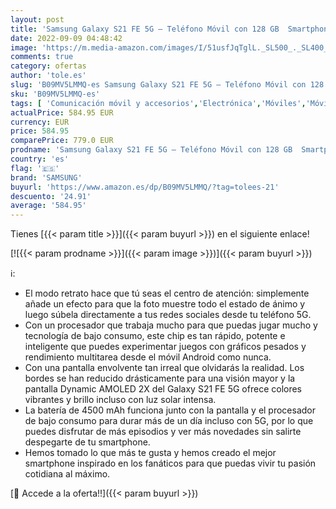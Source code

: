 ```yaml
---
layout: post
title: 'Samsung Galaxy S21 FE 5G – Teléfono Móvil con 128 GB  Smartphone Libre  Android  Color Oliva  Versión Española  + Cargador'
date: 2022-09-09 04:48:42
image: 'https://m.media-amazon.com/images/I/51usfJqTglL._SL500_._SL400_.jpg'
comments: true
category: ofertas
author: 'tole.es'
slug: 'B09MV5LMMQ-es Samsung Galaxy S21 FE 5G – Teléfono Móvil con 128 GB...'
sku: 'B09MV5LMMQ-es'
tags: [ 'Comunicación móvil y accesorios','Electrónica','Móviles','Móviles y smartphones libres','android','samsung','🇪🇸', ]
actualPrice: 584.95 EUR
currency: EUR
price: 584.95
comparePrice: 779.0 EUR
prodname: 'Samsung Galaxy S21 FE 5G – Teléfono Móvil con 128 GB  Smartphone Libre  Android  Color Oliva  Versión Española  + Cargador'
country: 'es'
flag: '🇪🇸'
brand: 'SAMSUNG'
buyurl: 'https://www.amazon.es/dp/B09MV5LMMQ/?tag=tolees-21'
descuento: '24.91'
average: '584.95'
---
```


Tienes [{{< param title >}}]({{< param buyurl >}}) en el siguiente enlace!

[![{{< param prodname >}}]({{< param image >}})]({{< param buyurl >}})

ℹ️:

- El modo retrato hace que tú seas el centro de atención: simplemente añade un efecto para que la foto muestre todo el estado de ánimo y luego súbela directamente a tus redes sociales desde tu teléfono 5G.
- Con un procesador que trabaja mucho para que puedas jugar mucho y tecnología de bajo consumo, este chip es tan rápido, potente e inteligente que puedes experimentar juegos con gráficos pesados y rendimiento multitarea desde el móvil Android como nunca.
- Con una pantalla envolvente tan irreal que olvidarás la realidad. Los bordes se han reducido drásticamente para una visión mayor y la pantalla Dynamic AMOLED 2X del Galaxy S21 FE 5G ofrece colores vibrantes y brillo incluso con luz solar intensa.
- La batería de 4500 mAh funciona junto con la pantalla y el procesador de bajo consumo para durar más de un día incluso con 5G, por lo que puedes disfrutar de más episodios y ver más novedades sin salirte despegarte de tu smartphone.
- Hemos tomado lo que más te gusta y hemos creado el mejor smartphone inspirado en los fanáticos para que puedas vivir tu pasión cotidiana al máximo.

[🛒 Accede a la oferta!!]({{< param buyurl >}})
